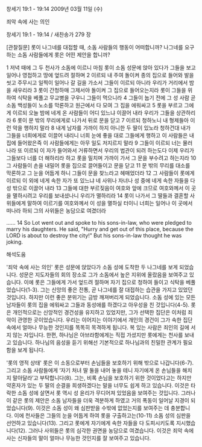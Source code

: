 창세기 19:1 - 19:14 
2009년 03월 11일 (수)

죄악 속에 사는 의인



창세기 19:1 - 19:14 / 새찬송가 279 장

[관찰질문]
롯이 나그네를 대접할 때, 소돔 사람들의 행동이 어떠합니까?
나그네를 요구하는 소돔 사람들에게 롯은 어떤 제안을 합니까?

1 저녁 때에 그 두 천사가 소돔에 이르니 마침 롯이 소돔 성문에 앉아 있다가 그들을 보고 일어나 영접하고 땅에 엎드려 절하며 
2 이르되 내 주여 돌이켜 종의 집으로 들어와 발을 씻고 주무시고 일찍이 일어나 갈 길을 가소서 그들이 이르되 아니라 우리가 거리에서 밤을 새우리라 
3 롯이 간청하매 그제서야 돌이켜 그 집으로 들어오는지라 롯이 그들을 위하여 식탁을 베풀고 무교병을 구우니 그들이 먹으니라 
4 그들이 눕기 전에 그 성 사람 곧 소돔 백성들이 노소를 막론하고 원근에서 다 모여 그 집을 에워싸고 
5 롯을 부르고 그에게 이르되 오늘 밤에 네게 온 사람들이 어디 있느냐 이끌어 내라 우리가 그들을 상관하리라 
6 롯이 문 밖의 무리에게로 나가서 뒤로 문을 닫고 
7 이르되 청하노니 내 형제들아 이런 악을 행하지 말라 
8 내게 남자를 가까이 하지 아니한 두 딸이 있노라 청하건대 내가 그들을 너희에게로 이끌어 내리니 너희 눈에 좋을 대로 그들에게 행하고 이 사람들은 내 집에 들어왔은즉 이 사람들에게는 아무 일도 저지르지 말라 
9 그들이 이르되 너는 물러나라 또 이르되 이 자가 들어와서 거류하면서 우리의 법관이 되려 하는도다 이제 우리가 그들보다 너를 더 해하리라 하고 롯을 밀치며 가까이 가서 그 문을 부수려고 하는지라 
10 그 사람들이 손을 내밀어 롯을 집으로 끌어들이고 문을 닫고 
11 문 밖의 무리를 대소를 막론하고 그 눈을 어둡게 하니 그들이 문을 찾느라고 헤매었더라 
12 그 사람들이 롯에게 이르되 이 외에 네게 속한 자가 또 있느냐 네 사위나 자녀나 성 중에 네게 속한 자들을 다 성 밖으로 이끌어 내라 
13 그들에 대한 부르짖음이 여호와 앞에 크므로 여호와께서 이 곳을 멸하시려고 우리를 보내셨나니 우리가 멸하리라 
14 롯이 나가서 그 딸들과 결혼할 사위들에게 말하여 이르기를 여호와께서 이 성을 멸하실 터이니 너희는 일어나 이 곳에서 떠나라 하되 그의 사위들은 농담으로 여겼더라  

......
14 So Lot went out and spoke to his sons-in-law, who were pledged to marry his daughters. He said, "Hurry and get out of this place, because the LORD is about to destroy the city!" But his sons-in-law thought he was joking.

해석도움





'죄악 속에 사는 의인'
 롯은 성문에 앉았다가 소돔 성에 도착한 두 나그네를 보게 되었습니다. 성문은 지도자들의 회의 장소로 그가 소돔에서 높은 지위에 올랐음을 보여주고 있습니다. 이에 롯은 그들에게 가서 엎드려 절하며 자기 집으로 청하여 들이고 식탁을 베풀었습니다(1-3). 그는 신앙의 좋은 전통, 곧 나그네를 잘 대접하는 습관을 가지고 있었던 것입니다. 하지만 이런 좋은 분위기는 금방 깨져버리게 되었습니다. 소돔 성에 있는 모든 남자들이 롯의 집을 에워싸고 그들과 동성애를 하겠다고 아우성을 친 것입니다(4-5). 롯은 개인적으로는 신앙적인 경건성을 유지하고 있었지만, 그가 선택한 집단은 이처럼 죄악이 관영한 곳이었습니다. 우리는 이어지는 이야기에서 개인의 경건이 그가 속한 집단 속에서 얼마나 무능한 것인지를 똑똑히 목격하게 됩니다. 복 있는 사람은 죄인의 길에 서지 않는 자입니다. 한편, 하나님은 아브라함에게는 직접 가셨지만 롯에게는 천사를 보내고 있습니다. 하나님의 음성을 듣기 위해선 기본적으로 하나님과의 친밀한 관계가 필요함을 보게 됩니다. 

'롯의 영적 상태'
 롯은 이 소동으로부터 손님들을 보호하기 위해 밖으로 나갑니다(6-7). 그리고 소돔 사람들에게 ‘자기 처녀 딸 둘을 내어 놓을 테니 자기에게 온 손님들을 해치지 말아달라’고 부탁합니다(8). 그는, 비록 손님을 보호하기 위한 것이었다고는 하지만 약혼자가 있는 두 딸의 순결을 희생하겠다는 말을 너무도 쉽게 하고 있습니다. 이것은 타락한 소돔 성에 살면서 롯 역시 성 윤리가 무디어져 있었음을 보여주는 것입니다. 그러나 이 같은 롯의 제안은 소돔 남자들을 더욱 격분하게 하였고 거의 폭동이 일어날 지경이 되었습니다(9). 이것은 소돔 성이 왜 심판받을 수밖에 없었는지를 보여주는 데 충분합니다. 이에 천사들은 그들의 눈을 어둡게 하여 롯을 구출하고는(10-11) 소돔 성의 심판을 선언하고 있습니다(13). 그리고 롯에게 자기에게 속한 자들을 다 도피시키도록 지시했습니다(12). 그러나 사위들은 롯의 심각한 권면을 농담으로 여겼습니다. 이것은 죄악 속에 사는 신자들의 말이 얼마나 무능한 것인지를 잘 보여주고 있습니다.